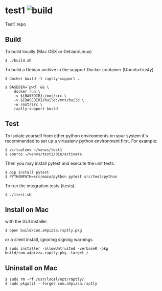# test1 ![build](https://travis-ci.org/arthurcrawford/test1.svg?branch=master)
Test1 repo

## Build
To build locally (Mac OSX or Debian/Linux)

    $ ./build.sh

To build a Debian archive in the support Docker container (Ubuntu:trusty).

    $ docker build -t raptly-support .
    
    $ BASEDIR=`pwd` && \
        docker run \
        -v ${BASEDIR}:/mnt/src \
        -v ${BASEDIR}/build:/mnt/build \
        -w /mnt/src \
        raptly-support build
  
## Test

To isolate yourself from other python environments on your system it's recommended to set up a virtualenv python environment first.  For example:

    $ virtualenv ~/venvs/test1
    $ source ~/venvs/test1/bin/activate

Then you may install pytest and execute the unit tests.

    $ pip install pytest
    $ PYTHONPATH=src/main/python pytest src/test/python

To run the integration tests (itests).

    $ ./itest.sh

## Install on Mac

with the GUI installer 

    $ open build/com.a4pizza.raptly.pkg
    
or a silent install, ignoring signing warnings
    
    $ sudo installer -allowUntrusted -verboseR -pkg build/com.a4pizza.raptly.pkg -target /

## Uninstall on Mac
    
    $ sudo rm -rf /usr/local/opt/raptly/
    $ sudo pkgutil --forget com.a4pizza.raptly
    
    
